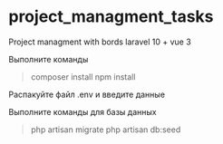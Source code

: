 # project_managment_tasks
Project managment with bords laravel 10 + vue 3

Выполните команды
> composer install
> npm install

Распакуйте файл .env и введите данные

Выполните команды для базы данных
> php artisan migrate
> php artisan db:seed
